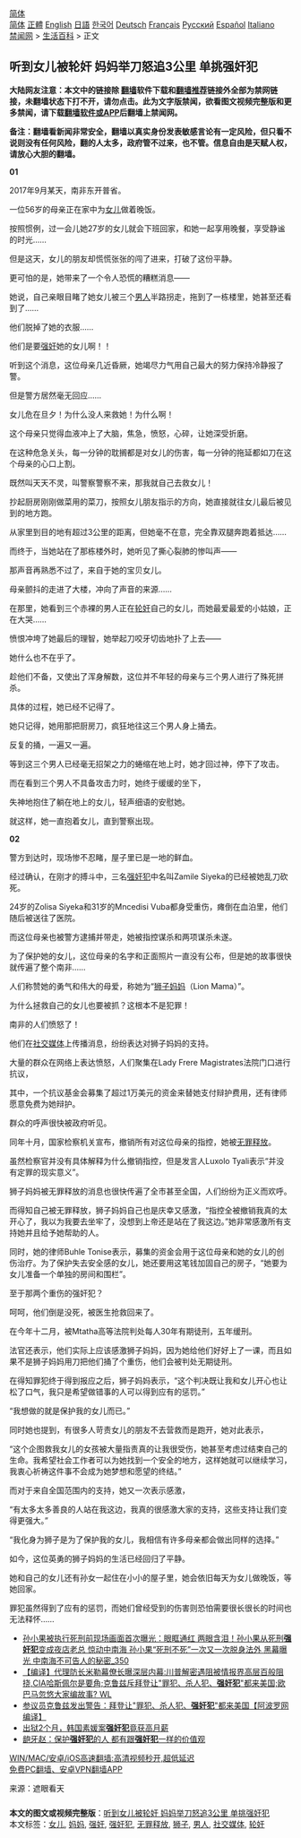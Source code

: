  <!-- 面包屑导航 --> <div class="breadcrumb"><!-- GTranslate: https://gtranslate.io/ -->  <div class="switcher notranslate">  <div class="selected">  <a href="#" onclick="return false;"> 简体</a>  </div>  <div class="option">  <a href="https://www.bannedbook.org" onclick="doGTranslate('zh-CN|zh-CN');jQuery('div.switcher div.selected a').html(jQuery(this).html());return false;" title="简体中文" class="nturl selected"> 简体</a>  <a href="https://www.bannedbook.org/zh-tw/" onclick="doGTranslate('zh-CN|zh-TW');jQuery('div.switcher div.selected a').html(jQuery(this).html());return false;" title="繁體中文" class="nturl"> 正體</a>  <a href="https://www.bannedbook.org/en/" onclick="doGTranslate('zh-CN|en');jQuery('div.switcher div.selected a').html(jQuery(this).html());return false;" title="English" class="nturl"> English</a>  <a href="https://www.bannedbook.org/ja/" onclick="doGTranslate('zh-CN|ja');jQuery('div.switcher div.selected a').html(jQuery(this).html());return false;" title="日本語" class="nturl"> 日語</a>  <a href="https://www.bannedbook.org/ko/" onclick="doGTranslate('zh-CN|ko');jQuery('div.switcher div.selected a').html(jQuery(this).html());return false;" title="한국어" class="nturl"> 한국어</a>  <a href="https://www.bannedbook.org/de/" onclick="doGTranslate('zh-CN|de');jQuery('div.switcher div.selected a').html(jQuery(this).html());return false;" title="Deutsch" class="nturl"> Deutsch</a>  <a href="https://www.bannedbook.org/fr/" onclick="doGTranslate('zh-CN|fr');jQuery('div.switcher div.selected a').html(jQuery(this).html());return false;" title="Français" class="nturl"> Français</a>  <a href="https://www.bannedbook.org/ru/" onclick="doGTranslate('zh-CN|ru');jQuery('div.switcher div.selected a').html(jQuery(this).html());return false;" title="Русский" class="nturl"> Русский</a>  <a href="https://www.bannedbook.org/es/" onclick="doGTranslate('zh-CN|es');jQuery('div.switcher div.selected a').html(jQuery(this).html());return false;" title="Español" class="nturl"> Español</a>  <a href="https://www.bannedbook.org/it/" onclick="doGTranslate('zh-CN|it');jQuery('div.switcher div.selected a').html(jQuery(this).html());return false;" title="Italiano" class="nturl"> Italiano</a>  </div>  </div>      <div class='breadcrumb-sub'><!-- Breadcrumb NavXT 6.3.0 --> <a href="https://www.bannedbook.org/" class="home">禁闻网</a> &gt; <a href="https://www.bannedbook.org/bnews/lifebaike/" class="category">生活百科</a> &gt; 正文</div></div><h2>听到女儿被轮奸 妈妈举刀怒追3公里 单挑强奸犯</h2> <p class="notice"><b>大陆网友注意：本文中的链接除 <a href="https://github.com/bannedbook/fanqiang" >翻墙</a>软件下载和<a href="https://github.com/killgcd/justmysocks/blob/master/README.md">翻墙推荐</a>链接外全部为禁网链接，未翻墙状态下打不开，请勿点击。此为文字版禁闻，欲看图文视频完整版和更多禁闻，请下载<a href="https://github.com/bannedbook/fanqiang">翻墙软件或APP</a>后翻墙上禁闻网。</p><p>备注：翻墙看新闻非常安全，翻墙以真实身份发表敏感言论有一定风险，但只看不说则没有任何风险，翻的人太多，政府管不过来，也不管。信息自由是天赋人权，请放心大胆的翻墙。</b></p>  <div class="entry"> <p><strong>01</strong></p> <p>2017年9月某天，南非东开普省。</p> <p>一位56岁的母亲正在家中为<a href="https://www.bannedbook.org/bnews/tag/%e5%a5%b3%e5%84%bf/" class="st_tag internal_tag" rel="tag" title="标签 女儿 下的日志">女儿</a>做着晚饭。</p> <p>按照惯例，过一会儿她27岁的女儿就会下班回家，和她一起享用晚餐，享受静谧的时光……</p> <p>但是这天，女儿的朋友却慌慌张张的闯了进来，打破了这份平静。</p> <p>更可怕的是，她带来了一个令人恐慌的糟糕消息——</p> <p>她说，自己亲眼目睹了她女儿被三个<a href="https://www.bannedbook.org/bnews/tag/%e7%94%b7%e4%ba%ba/" class="st_tag internal_tag" rel="tag" title="标签 男人 下的日志">男人</a>半路拐走，拖到了一栋楼里，她甚至还看到了……</p> <p>他们脱掉了她的衣服……</p> <p>他们是要<a href="https://www.bannedbook.org/bnews/tag/%e5%bc%ba%e5%a5%b8/" class="st_tag internal_tag" rel="tag" title="标签 强奸 下的日志">强奸</a>她的女儿啊！！</p> <p>听到这个消息，这位母亲几近昏厥，她竭尽力气用自己最大的努力保持冷静报了警。</p> <p>但是警方居然毫无回应……</p> <p>女儿危在旦夕！为什么没人来救她！为什么啊！</p> <p>这个母亲只觉得血液冲上了大脑，焦急，愤怒，心碎，让她深受折磨。</p> <p>在这种危急关头，每一分钟的耽搁都是对女儿的伤害，每一分钟的拖延都如刀在这个母亲的心口上割。</p> <p>既然叫天天不灵，叫警察警察不来，那我就自己去救女儿！</p> <p>抄起厨房刚刚做菜用的菜刀，按照女儿朋友指示的方向，她直接就往女儿最后被见到的地方跑。</p>  <p>从家里到目的地有超过3公里的距离，但她毫不在意，完全靠双腿奔跑着抵达……</p> <p>而终于，当她站在了那栋楼外时，她听见了撕心裂肺的惨叫声——</p> <p>那声音再熟悉不过了，来自于她的宝贝女儿。</p> <p>母亲颤抖的走进了大楼，冲向了声音的来源……</p> <p>在那里，她看到三个赤裸的男人正在<a href="https://www.bannedbook.org/bnews/tag/%e8%bd%ae%e5%a5%b8/" class="st_tag internal_tag" rel="tag" title="标签 轮奸 下的日志">轮奸</a>自己的女儿，而她最爱最爱的小姑娘，正在大哭……</p> <p>愤恨冲垮了她最后的理智，她举起刀咬牙切齿地扑了上去——</p> <p>她什么也不在乎了。</p> <p>趁他们不备，又使出了浑身解数，这位并不年轻的母亲与三个男人进行了殊死拼杀。</p> <p>具体的过程，她已经不记得了。</p> <p>她只记得，她用那把厨房刀，疯狂地往这三个男人身上捅去。</p> <p>反复的捅，一遍又一遍。</p> <p>等到这三个男人已经毫无招架之力的蜷缩在地上时，她才回过神，停下了攻击。</p> <p>而在看到三个男人不具备攻击力时，她终于缓缓的坐下，</p> <p>失神地抱住了躺在地上的女儿，轻声细语的安慰她。</p> <p>就这样，她一直抱着女儿，直到警察出现。</p> <p><strong>02</strong></p>  <p>警方到达时，现场惨不忍睹，屋子里已是一地的鲜血。</p> <p>经过确认，在刚才的搏斗中，三名<a href="https://www.bannedbook.org/bnews/tag/%E5%BC%BA%E5%A5%B8%E7%8A%AF/" class="st_tag internal_tag" rel="tag" title="标签 强奸犯 下的日志">强奸犯</a>中名叫Zamile Siyeka的已经被她乱刀砍死。</p> <p>24岁的Zolisa Siyeka和31岁的Mncedisi Vuba都身受重伤，瘫倒在血泊里，他们随后被送往了医院。</p> <p>而这位母亲也被警方逮捕并带走，她被指控谋杀和两项谋杀未遂。</p> <p>为了保护她的女儿，这位母亲的名字和正面照片一直没有公布，但是她的故事很快就传遍了整个南非……</p> <p>人们称赞她的勇气和伟大的母爱，称她为“<a href="https://www.bannedbook.org/bnews/tag/%e7%8b%ae%e5%ad%90/" class="st_tag internal_tag" rel="tag" title="标签 狮子 下的日志">狮子</a><a href="https://www.bannedbook.org/bnews/tag/%e5%a6%88%e5%a6%88/" class="st_tag internal_tag" rel="tag" title="标签 妈妈 下的日志">妈妈</a>（Lion Mama）”。</p> <p>为什么拯救自己的女儿也要被抓？这根本不是犯罪！</p> <p>南非的人们愤怒了！</p> <p>他们在<a href="https://www.bannedbook.org/bnews/tag/%e7%a4%be%e4%ba%a4%e5%aa%92%e4%bd%93/" class="st_tag internal_tag" rel="tag" title="标签 社交媒体 下的日志">社交媒体</a>上传播消息，纷纷表达对狮子妈妈的支持。</p> <p>大量的群众在网络上表达愤怒，人们聚集在Lady Frere Magistrates法院门口进行抗议，</p> <p>其中，一个抗议基金会募集了超过1万美元的资金来替她支付辩护费用，还有律师愿意免费为她辩护。</p> <p>群众的呼声很快被政府听见。</p> <p>同年十月，国家检察机关宣布，撤销所有对这位母亲的指控，她被<a href="https://www.bannedbook.org/bnews/tag/%E6%97%A0%E7%BD%AA%E9%87%8A%E6%94%BE/" class="st_tag internal_tag" rel="tag" title="标签 无罪释放 下的日志">无罪释放</a>。</p> <p>虽然检察官并没有具体解释为什么撤销指控，但是发言人Luxolo Tyali表示“并没有定罪的现实意义”。</p> <p>狮子妈妈被无罪释放的消息也很快传遍了全市甚至全国，人们纷纷为正义而欢呼。</p> <p>而得知自己被无罪释放，狮子妈妈自己也是庆幸又感激，“指控全被撤销我真的太开心了，我以为我要去坐牢了，没想到上帝还是站在了我这边。”她非常感激所有支持她并且给予她帮助的人。</p>  <p>同时，她的律师Buhle Tonise表示，募集的资金会用于这位母亲和她的女儿的创伤治疗。为了保护失去安全感的女儿，她还要用这笔钱加固自己的房子，“她要为女儿准备一个单独的房间和围栏”。</p> <p>至于那两个重伤的强奸犯？</p> <p>呵呵，他们倒是没死，被医生抢救回来了。</p> <p>在今年十二月，被Mtatha高等法院判处每人30年有期徒刑，五年缓刑。</p> <p>法官还表示，他们实际上应该感激狮子妈妈，因为她给他们好好上了一课，而且如果不是狮子妈妈用刀把他们捅了个重伤，他们会被判处无期徒刑。</p> <p>在得知罪犯终于得到报应之后，狮子妈妈表示，“这个判决既让我和女儿开心也让松了口气，我只是希望做错事的人可以得到应有的惩罚。”</p> <p>“我想做的就是保护我的女儿而已。”</p> <p>同时她也提到，有很多人苛责女儿的朋友不去营救而是跑开，她对此表示，</p> <p>“这个企图救我女儿的女孩被大量指责真的让我很受伤，她甚至考虑过结束自己的生命。我希望社会工作者可以为她找到一个安全的地方，这样她就可以继续学习，我衷心祈祷这件事不会成为她梦想和愿望的终结。”</p> <p>而对于来自全国范围内的支持，她又一次表示感激，</p> <p>“有太多太多善良的人站在我这边，我真的很感激大家的支持，这些支持让我们变得更强大。”</p> <p>“我化身为狮子是为了保护我的女儿，我相信有许多母亲都会做出同样的选择。”</p> <p>如今，这位英勇的狮子妈妈的生活已经回归了平静。</p> <p>她和自己的女儿还有孙女一起住在小小的屋子里，她会依旧每天为女儿做晚饭，等她回家。</p> <p>罪犯虽然得到了应有的惩罚，而她们曾经受到的伤害则恐怕需要很长很长的时间也无法释怀……</p> <ul class='op-related-articles' title='相关阅读'> <li><a href='https://www.bannedbook.org/bnews/comments/20210331/1516495.html' target='_blank'>孙小果被执行死刑前现场画面首次曝光：眼眶通红 两眼含泪！孙小果从死刑<b>强奸犯</b>变成夜店老总 惊动中南海 孙小果“死刑不死”一次又一次脱身法外 黑幕曝光 中南海不可告人的秘密_350</a></li> <li><a href='https://www.bannedbook.org/bnews/bannedvideo/20210227/1494748.html' target='_blank'>【编译】代理防长米勒幕僚长曝深层内幕:川普解密遇阻被情报界高层百般阻挠,CIA哈斯佩尔是要角;克鲁兹斥拜登让"罪犯、杀人犯、<b>强奸犯</b>"都来美国;欧巴马忽悠大家编故事? WL</a></li> <li><a href='https://www.bannedbook.org/bnews/cnnews/20210226/1494454.html' target='_blank'>参议员克鲁兹发出警告：拜登让"罪犯、杀人犯、<b>强奸犯</b>"都来美国【阿波罗网编译】</a></li> <li><a href='https://www.bannedbook.org/bnews/worldnews/20210212/1486371.html' target='_blank'>出狱2个月，韩国素媛案<b>强奸犯</b>竟获高月薪</a></li> <li><a href='https://www.bannedbook.org/bnews/comments/20200806/1375498.html' target='_blank'>龅牙赵：保护<b>强奸犯</b>的人 都有跟<b>强奸犯</b>一样的价值观</a></li> </ul> <p class="texttj"> <a href="https://github.com/bannedbook/fanqiang/wiki/V2ray%E6%9C%BA%E5%9C%BA" target="_blank">WIN/MAC/安卓/iOS高速翻墙:高清视频秒开,超低延迟</a><br/> <a href="https://github.com/bannedbook/fanqiang/wiki/%E7%A6%81%E9%97%BB%E7%BD%91%E5%AE%89%E5%8D%93%E7%BF%BB%E5%A2%99%E6%96%B0%E9%97%BBAPP" target="_blank">免费PC翻墙、安卓VPN翻墙APP</a></p> <p> 来源：遮眼看天 </p><a name='sharetosocial'></a>  <div style="margin-bottom:5px;padding-bottom:5px;clear:both"> <div id="archive-pix-1" class="banner-ads"> <!-- AuctionX Display platform tag START --> <div id="26318x728x90x621x_ADSLOT2" clicktrack="%%CLICK_URL_ESC%%"></div> <!-- AuctionX Display platform tag END --> </div> <div id="archive-pix-2" class="banner-ads"> <!-- AuctionX Display platform tag START --> <div id="26315x300x250x621x_ADSLOT2" clicktrack="%%CLICK_URL_ESC%%"></div> <!-- AuctionX Display platform tag END --> </div> </div>    <div id="archive-pix-1" class="banner-ads"> <!-- AuctionX Display platform tag START --> <div id="26318x728x90x621x_ADSLOT3" clicktrack="%%CLICK_URL_ESC%%"></div> <!-- AuctionX Display platform tag END --> </div> <div><b>本文的图文或视频完整版</b>：<a href='https://www.bannedbook.org/bnews/lifebaike/20210716/1588026.html'>听到女儿被轮奸 妈妈举刀怒追3公里 单挑强奸犯</a></div>  </div><!--END ENTRY--> <div class="postfooter"> <div>本文标签：<a href="https://www.bannedbook.org/bnews/tag/%e5%a5%b3%e5%84%bf/" rel="tag">女儿</a>, <a href="https://www.bannedbook.org/bnews/tag/%e5%a6%88%e5%a6%88/" rel="tag">妈妈</a>, <a href="https://www.bannedbook.org/bnews/tag/%e5%bc%ba%e5%a5%b8/" rel="tag">强奸</a>, <a href="https://www.bannedbook.org/bnews/tag/%E5%BC%BA%E5%A5%B8%E7%8A%AF/" rel="tag">强奸犯</a>, <a href="https://www.bannedbook.org/bnews/tag/%E6%97%A0%E7%BD%AA%E9%87%8A%E6%94%BE/" rel="tag">无罪释放</a>, <a href="https://www.bannedbook.org/bnews/tag/%e7%8b%ae%e5%ad%90/" rel="tag">狮子</a>, <a href="https://www.bannedbook.org/bnews/tag/%e7%94%b7%e4%ba%ba/" rel="tag">男人</a>, <a href="https://www.bannedbook.org/bnews/tag/%e7%a4%be%e4%ba%a4%e5%aa%92%e4%bd%93/" rel="tag">社交媒体</a>, <a href="https://www.bannedbook.org/bnews/tag/%e8%bd%ae%e5%a5%b8/" rel="tag">轮奸</a></div>  </div><!--END POSTFOOTER--> 